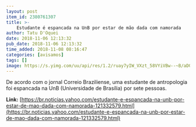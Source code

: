 ```yaml
---
layout: post
item_id: 2380761307
title: >-
    Estudante é espancada na UnB por estar de mão dada com namorada
author: Tatu D'Oquei
date: 2018-11-06 12:13:32
pub_date: 2018-11-06 12:13:32
time_added: 2018-11-08 08:16:47
categories: [avisamos]
tags: []
image: https://s.yimg.com/uu/api/res/1.2/ruay7yIW_VXzt_58VYiVBw--~B/aD0xMzY1O3c9MjA0ODtzbT0xO2FwcGlkPXl0YWNoeW9u/http:/media.zenfs.com/en/homerun/feed_manager_auto_publish_494/80906c220b643b57e126a44424ffd065
---
```


De acordo com o jornal Correio Braziliense, uma estudante de antropologia foi espancada na UnB (Universidade de Brasília) por sete pessoas.

**Link:** [https://br.noticias.yahoo.com/estudante-e-espancada-na-unb-por-estar-de-mao-dada-com-namorada-121332579.html](https://br.noticias.yahoo.com/estudante-e-espancada-na-unb-por-estar-de-mao-dada-com-namorada-121332579.html)

